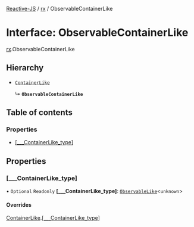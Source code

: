 [Reactive-JS](../README.md) / [rx](../modules/rx.md) / ObservableContainerLike

# Interface: ObservableContainerLike

[rx](../modules/rx.md).ObservableContainerLike

## Hierarchy

- [`ContainerLike`](containers.ContainerLike.md)

  ↳ **`ObservableContainerLike`**

## Table of contents

### Properties

- [[\_\_\_ContainerLike\_type]](rx.ObservableContainerLike.md#[___containerlike_type])

## Properties

### [\_\_\_ContainerLike\_type]

• `Optional` `Readonly` **[\_\_\_ContainerLike\_type]**: [`ObservableLike`](rx.ObservableLike.md)<`unknown`\>

#### Overrides

[ContainerLike](containers.ContainerLike.md).[[___ContainerLike_type]](containers.ContainerLike.md#[___containerlike_type])

